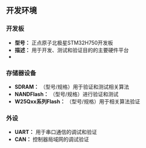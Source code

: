 ## 开发环境

### 开发板
- **型号：** 正点原子北极星STM32H750开发板
- **描述：** 用于开发、测试和验证目的的主要硬件平台
- 
### 存储器设备
- **SDRAM：** （型号/规格）用于验证和测试相关算法
- **NANDFlash：** （型号/规格）进行验证和测试
- **W25Qxx系列Flash：** （型号/规格）用于相关算法验证

### 外设
- **UART：** 用于串口通信的调试和验证
- **CAN：** 控制器局域网的调试验证
